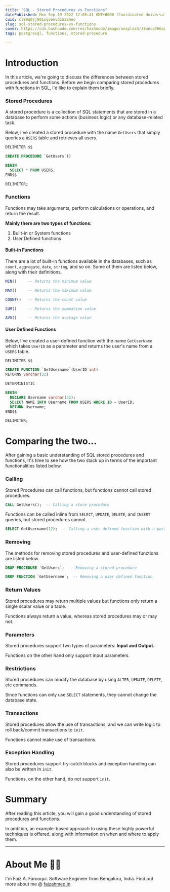 ```yaml
---
title: "SQL - Stored Procedures vs Functions"
datePublished: Mon Sep 19 2022 12:05:41 GMT+0000 (Coordinated Universal Time)
cuid: cl88q0sj801oqv6nvdz522meo
slug: sql-stored-procedures-vs-functions
cover: https://cdn.hashnode.com/res/hashnode/image/unsplash/J8oncaYH6ag/upload/v1663589071139/TmRHx2oGq.jpeg
tags: postgresql, functions, stored-procedure

---
```


# Introduction

In this article, we're going to discuss the differences between stored procedures and functions. Before we begin comparing stored procedures with functions in SQL, I'd like to explain them briefly.

### Stored Procedures

A stored procedure is a collection of SQL statements that are stored in a database to perform some actions (business logic) or any database-related task.

Below, I've created a stored procedure with the name `GetUsers` that simply queries a `USERS` table and retrieves all users.

```SQL
DELIMITER $$

CREATE PROCEDURE `GetUsers`()

BEGIN
  SELECT * FROM USERS;
END$$

DELIMITER;
```


### Functions

Functions may take arguments, perform calculations or operations, and return the result.

**Mainly there are two types of functions:**
1. Built-in or System functions
2. User Defined functions

#### Built-in Functions

There are a lot of built-in functions available in the databases, such as `count`, `aggregate`, `date`, `string`, and so on. Some of them are listed below, along with their definitions.

```SQL
MIN()     -- Returns the minimum value

MAX()     -- Returns the maximum value

COUNT()   -- Returns the count value

SUM()     -- Returns the summation value

AVG()     -- Returns the average value
```

#### User Defined Functions

Below, I've created a user-defined function with the name `GetUserName` which takes `UserID` as a parameter and returns the user's name from a `USERS` table.

```SQL
DELIMITER $$

CREATE FUNCTION `GetUsername`(UserID int)
RETURNS varchar(32)

DETERMINISTIC

BEGIN
  DECLARE Username varchar(32);
  SELECT NAME INTO Username FROM USERS WHERE ID = UserID;
  RETURN Username;
END$$

DELIMITER;
```



# Comparing the two...
   
After gaining a basic understanding of SQL stored procedures and functions, It's time to see how the two stack up in terms of the important functionalities listed below.


### Calling 

Stored Procedures can call functions, but functions cannot call stored procedures.

```SQL
CALL GetUsers();  -- Calling a store procedure
```

Functions can be called inline from `SELECT`, `UPDATE`, `DELETE`, and `INSERT` queries, but stored procedures cannot.

```SQL
SELECT GetUsername(12);  -- Calling a user defined function with a parameter
```

### Removing 

The methods for removing stored procedures and user-defined functions are listed below.

```SQL
DROP PROCEDURE `GetUsers`;  -- Removing a stored procedure
```

```SQL
DROP FUNCTION `GetUsername`;  -- Removing a user defined function
```

### Return Values 

Stored procedures may return multiple values but functions only return a single scalar value or a table.

Functions always return a value, whereas stored procedures may or may not.

### Parameters

Stored procedures support two types of parameters: **Input and Output.**

Functions on the other hand only support input parameters.

### Restrictions

Stored procedures can modify the database by using `ALTER`, `UPDATE`, `DELETE`, etc commands.

Since functions can only use `SELECT` statements, they cannot change the database state.

### Transactions

Stored procedures allow the use of transactions, and we can write logic to roll back/commit transactions to `init`.

Functions cannot make use of transactions.

### Exception Handling

Stored procedures support try-catch blocks and exception handling can also be written in `init`.

Functions, on the other hand, do not support `init`.


# Summary

After reading this article, you will gain a good understanding of stored procedures and functions.

In addition, an example-based approach to using these highly powerful techniques is offered, along with information on when and where to apply them.

- - -

# About Me 👨‍💻

I'm Faiz A. Farooqui. Software Engineer from Bengaluru, India. Find out more about me @ [faizahmed.in](https://faizahmed.in)